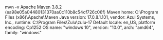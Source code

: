 mvn -v
Apache Maven 3.8.2 (ea98e05a04480131370aa0c110b8c54cf726c06f)
Maven home: C:\Program Files (x86)\Apache\Maven
Java version: 17.0.8.1.101, vendor: Azul Systems, Inc., runtime: C:\Program Files\Zulu\zulu-17
Default locale: en_US, platform encoding: Cp1252
OS name: "windows 10", version: "10.0", arch: "amd64", family: "windows"

